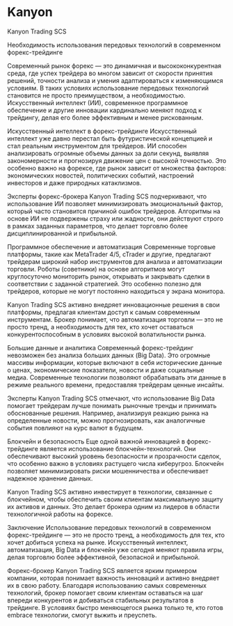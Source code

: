 # Kanyon
Kanyon Trading SCS


Необходимость использования передовых технологий в современном форекс-трейдинге

Современный рынок форекс — это динамичная и высококонкурентная среда, где успех трейдера во многом зависит от скорости принятия решений, точности анализа и умения адаптироваться к изменяющимся условиям. В таких условиях использование передовых технологий становится не просто преимуществом, а необходимостью. Искусственный интеллект (ИИ), современное программное обеспечение и другие инновации кардинально меняют подход к трейдингу, делая его более эффективным и менее рискованным.

Искусственный интеллект в форекс-трейдинге
Искусственный интеллект уже давно перестал быть футуристической концепцией и стал реальным инструментом для трейдеров. ИИ способен анализировать огромные объемы данных за доли секунд, выявляя закономерности и прогнозируя движение цен с высокой точностью. Это особенно важно на форексе, где рынок зависит от множества факторов: экономических новостей, политических событий, настроений инвесторов и даже природных катаклизмов.

Эксперты форекс-брокера Kanyon Trading SCS подчеркивают, что использование ИИ позволяет минимизировать эмоциональный фактор, который часто становится причиной ошибок трейдеров. Алгоритмы на основе ИИ не подвержены страху или жадности, они действуют строго в рамках заданных параметров, что делает торговлю более дисциплинированной и прибыльной.

Программное обеспечение и автоматизация
Современные торговые платформы, такие как MetaTrader 4/5, cTrader и другие, предлагают трейдерам широкий набор инструментов для анализа и автоматизации торговли. Роботы (советники) на основе алгоритмов могут круглосуточно мониторить рынок, открывать и закрывать сделки в соответствии с заданной стратегией. Это особенно полезно для трейдеров, которые не могут постоянно находиться у экрана монитора.

Kanyon Trading SCS активно внедряет инновационные решения в свои платформы, предлагая клиентам доступ к самым современным инструментам. Брокер понимает, что автоматизация торговли — это не просто тренд, а необходимость для тех, кто хочет оставаться конкурентоспособным в условиях высокой волатильности рынка.

Большие данные и аналитика
Современный форекс-трейдинг невозможен без анализа больших данных (Big Data). Это огромные массивы информации, которые включают в себя исторические данные о ценах, экономические показатели, новости и даже социальные медиа. Современные технологии позволяют обрабатывать эти данные в режиме реального времени, предоставляя трейдерам ценные инсайты.

Эксперты Kanyon Trading SCS отмечают, что использование Big Data помогает трейдерам лучше понимать рыночные тренды и принимать обоснованные решения. Например, анализируя реакцию рынка на определенные новости, можно прогнозировать, как аналогичные события повлияют на курс валют в будущем.

Блокчейн и безопасность
Еще одной важной инновацией в форекс-трейдинге является использование блокчейн-технологий. Они обеспечивают высокий уровень безопасности и прозрачности сделок, что особенно важно в условиях растущего числа киберугроз. Блокчейн позволяет минимизировать риски мошенничества и обеспечивает надежное хранение данных.

Kanyon Trading SCS активно инвестирует в технологии, связанные с блокчейном, чтобы обеспечить своим клиентам максимальную защиту их активов и данных. Это делает брокера одним из лидеров в области технологичной работы на форексе.

Заключение
Использование передовых технологий в современном форекс-трейдинге — это не просто тренд, а необходимость для тех, кто хочет добиться успеха на рынке. Искусственный интеллект, автоматизация, Big Data и блокчейн уже сегодня меняют правила игры, делая торговлю более эффективной, безопасной и прибыльной.

Форекс-брокер Kanyon Trading SCS является ярким примером компании, которая понимает важность инноваций и активно внедряет их в свою работу. Благодаря использованию самых современных технологий, брокер помогает своим клиентам оставаться на шаг впереди конкурентов и добиваться стабильных результатов в трейдинге. В условиях быстро меняющегося рынка только те, кто готов embrace технологии, смогут выжить и преуспеть.
